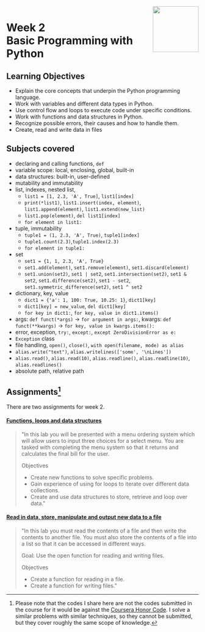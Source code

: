 <a href="../">
  <img src="/img/Programming_in_Python_logo.avif" width="120" align="right">
</a>

# Week 2 <br> Basic Programming with Python

## Learning Objectives
- Explain the core concepts that underpin the Python programming language.
- Work with variables and different data types in Python.
- Use control flow and loops to execute code under specific conditions.
- Work with functions and data structures in Python.
- Recognize possible errors, their causes and how to handle them.
- Create, read and write data in files

## Subjects covered
- declaring and calling functions, `def`
- variable scope: local, enclosing, global, built-in
- data structures: built-in, user-defined
- mutability and immutability
- list, indexes, nested list, 
  - `list1 = [1, 2.3, 'A', True]`, `list1[index]`
  - `print(*list1)`, `list1.insert(index, element)`, `list1.append(element)`, `list1.extend(new_list)`
  - `list1.pop(element)`, `del list1[index]`
  - `for element in list1:`
- tuple, immutability
  - `tuple1 = (1, 2.3, 'A', True)`, `tuple1[index]`  
  - `tuple1.count(2.3)`,`tuple1.index(2.3)`
  - `for element in tuple1:`
- set
  - `set1 = {1, 1, 2.3, 'A', True}`
  - `set1.add(element)`, `set1.remove(element)`, `set1.discard(element)`
  - `set1.union(set2)`, `set1 | set2`, `set1.intersection(set2)`, `set1 & set2`, `set1.difference(set2)`, `set1 - set2`, `set1.symmetric_difference(set2)`, `set1 ^ set2`
- dictionary, key, value
  - `dict1 = {'a': 1, 100: True, 10.25: 1}`, `dict1[key]`
  - `dict1[key] = new_value`, `del dict1[key]`
  - `for key in dict1:`, `for key, value in dict1.items()`
- args: `def funct(*args)` -> `for argument in args:`, kwargs: `def funct(**kwargs)` -> `for key, value in kwargs.items():`
- error, exception, `try:`, `except:`, `except ZeroDivisionError as e:`
- `Exception` class
- file handling, `open()`, `close()`, `with open(filename, mode) as alias`
- `alias.write("text")`, `alias.writelines(['some', '\nLines'])`
- `alias.read()`, `alias.read(10)`, `alias.readline()`, `alias.readline(10)`, `alias.readlines()`
- absolute path, relative path


## Assignments[^1]

[^1]: Please note that the codes I share here are not the codes submitted in the course for it would be against the [Coursera Honor Code](https://www.coursera.support/s/article/209818863-Coursera-Honor-Code?language=en_US). I solve a similar problems with similar techniques, so they cannot be submitted, but they cover roughly the same scope of knowledge. 

There are two assignments for week 2. 

#### [Functions, loops and data structures](./functions_loops_datastructures.py)

> "In this lab you will be presented with a menu ordering system which will allow users to input three choices for a select menu. You are tasked with completing the menu system so that it returns and calculates the final bill for the user.
> 
> Objectives
>- Create new functions to solve specific problems.
>- Gain experience of using for loops to iterate over different data collections.
>- Create and use data structures to store, retrieve and loop over data."

#### [Read in data, store, manipulate and output new data to a file](./read_write.py)

> "In this lab you must read the contents of a file and then write the contents to another file. You must also store the contents of a file into a list so that it can be accessed in different ways. 
> 
> Goal: Use the open function for reading and writing files.
> 
> Objectives
>- Create a function for reading in a file.
>- Create a function for writing files."
